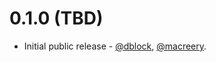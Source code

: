 0.1.0 (TBD)
===========

* Initial public release - [@dblock](https://github.com/dblock), [@macreery](https://github.com/macreery).

